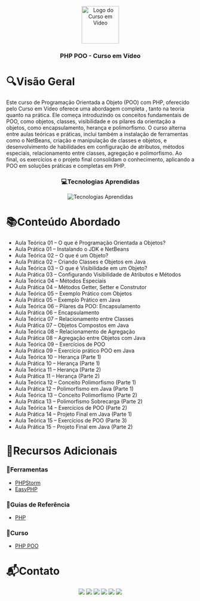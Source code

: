 <div align="center">
  <img height="100px" src="https://iconsverse.vercel.app/icons?i=cev" alt="Logo do Curso em Vídeo" />
  <h3 align="center">PHP POO - Curso em Vídeo</h3>
</div>

# 🔍Visão Geral
  Este curso de Programação Orientada a Objeto (POO) com PHP, oferecido pelo Curso em Vídeo oferece uma abordagem completa , tanto na teoria quanto na prática. Ele começa introduzindo os conceitos fundamentais de POO, como objetos, classes, visibilidade e os pilares da orientação a objetos, como encapsulamento, herança e polimorfismo. O curso alterna entre aulas teóricas e práticas, inclui também a instalação de ferramentas como o NetBeans, criação e manipulação de classes e objetos, e desenvolvimento de habilidades em configuração de atributos, métodos especiais, relacionamento entre classes, agregação e polimorfismo. Ao final, os exercícios e o projeto final consolidam o conhecimento, aplicando a POO em soluções práticas e completas em PHP.

<div align="center">
  <h3> 💻Tecnologias Aprendidas</h3>
  <img src="https://iconsverse.vercel.app/icons?i=php" alt="Tecnologias Aprendidas">
</div>

# 📚Conteúdo Abordado
  * Aula Teórica 01 – O que é Programação Orientada a Objetos?
  * Aula Prática 01 – Instalando o JDK e NetBeans
  * Aula Teórica 02 – O que é um Objeto?
  * Aula Prática 02 – Criando Classes e Objetos em Java
  * Aula Teórica 03 – O que é Visibilidade em um Objeto?
  * Aula Prática 03 – Configurando Visibilidade de Atributos e Métodos
  * Aula Teórica 04 – Métodos Especiais
  * Aula Prática 04 – Métodos Getter, Setter e Construtor
  * Aula Teórica 05 – Exemplo Prático com Objetos
  * Aula Prática 05 – Exemplo Prático em Java
  * Aula Teórica 06 – Pilares da POO: Encapsulamento
  * Aula Prática 06 – Encapsulamento
  * Aula Teórica 07 – Relacionamento entre Classes
  * Aula Prática 07 – Objetos Compostos em Java
  * Aula Teórica 08 – Relacionamento de Agregação
  * Aula Prática 08 – Agregação entre Objetos com Java
  * Aula Teórica 09 – Exercícios de POO
  * Aula Prática 09 – Exercício prático POO em Java
  * Aula Teórica 10 – Herança (Parte 1)
  * Aula Prática 10 – Herança (Parte 1)
  * Aula Teórica 11 – Herança (Parte 2)
  * Aula Prática 11 – Herança (Parte 2)
  * Aula Teórica 12 – Conceito Polimorfismo (Parte 1)
  * Aula Prática 12 – Polimorfismo em Java (Parte 1)
  * Aula Teórica 13 – Conceito Polimorfismo (Parte 2)
  * Aula Prática 13 – Polimorfismo Sobrecarga (Parte 2)
  * Aula Teórica 14 – Exercícios de POO (Parte 2)
  * Aula Prática 14 – Projeto Final em Java (Parte 1)
  * Aula Teórica 15 – Exercícios de POO (Parte 3)
  * Aula Prática 15 – Projeto Final em Java (Parte 2)

# 🔗Recursos Adicionais
### 🔧Ferramentas
  - <a href="https://www.jetbrains.com/phpstorm/promo/">PHPStorm</a>
  - <a href="https://www.easyphp.org/easyphp-devserver.php">EasyPHP</a>

### 📖Guias de Referência
  - <a href="https://www.php.net/docs.php">PHP</a>

### 📎Curso
  - <a href="https://www.cursoemvideo.com/curso/php-poo/">PHP POO</a>

# 📬Contato
<div align="center"> 
  <a href="https://github.com/Paulo-Alvares"><img src="https://img.shields.io/badge/GitHub-000000?style=for-the-badge&logo=github&logoColor=white"></a>
  <a href = "mailto:pauloalvares66@gmail.com"><img src="https://img.shields.io/badge/Gmail-D14836?style=for-the-badge&logo=gmail&logoColor=white"></a>
  <a href="https://www.linkedin.com/in/paulo-alvares/"><img src="https://img.shields.io/badge/-LinkedIn-%230077B5?style=for-the-badge&logo=linkedin&logoColor=white"></a> 
  <a href="https://www.instagram.com/paulo_10111/"><img src="https://img.shields.io/badge/-Instagram-%23E4405F?style=for-the-badge&logo=instagram&logoColor=white"></a>
  <a href="https://www.facebook.com/paulogabriel.alvares"><img src="https://img.shields.io/badge/Facebook-1877F2?style=for-the-badge&logo=facebook&logoColor=white"></a>
  <a href="https://codepen.io/Poulos-Alvares"><img src="https://img.shields.io/badge/Codepen-000000?style=for-the-badge&logo=codepen&logoColor=white"></a>
</div>